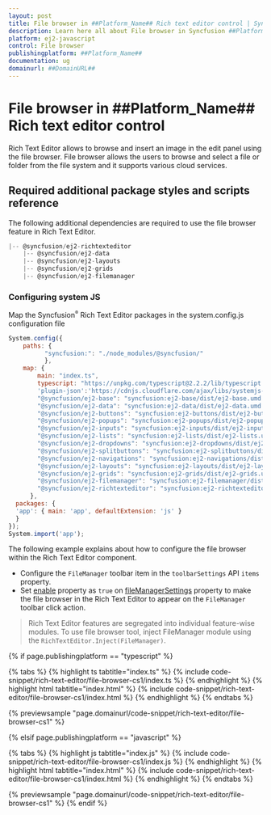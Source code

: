 ```yaml
---
layout: post
title: File browser in ##Platform_Name## Rich text editor control | Syncfusion
description: Learn here all about File browser in Syncfusion ##Platform_Name## Rich text editor control of Syncfusion Essential JS 2 and more.
platform: ej2-javascript
control: File browser 
publishingplatform: ##Platform_Name##
documentation: ug
domainurl: ##DomainURL##
---
```


# File browser in ##Platform_Name## Rich text editor control

Rich Text Editor allows to browse and insert an image in the edit panel using the file browser. File browser allows the users to browse and select a file or folder from the file system and it supports various cloud services.

## Required additional package styles and scripts reference

The following additional dependencies are required to use the file browser feature in Rich Text Editor.

```javascript
|-- @syncfusion/ej2-richtexteditor
    |-- @syncfusion/ej2-data
    |-- @syncfusion/ej2-layouts
    |-- @syncfusion/ej2-grids
    |-- @syncfusion/ej2-filemanager
```

### Configuring system JS

Map the Syncfusion<sup style="font-size:70%">&reg;</sup> Rich Text Editor packages in the system.config.js configuration file

```javascript
System.config({
    paths: {
          "syncfusion:": "./node_modules/@syncfusion/"
          },
    map: {
        main: "index.ts",
        typescript: "https://unpkg.com/typescript@2.2.2/lib/typescript.js",
        'plugin-json':'https://cdnjs.cloudflare.com/ajax/libs/systemjs-plugin-json/0.3.0/json.min.js',
        "@syncfusion/ej2-base": "syncfusion:ej2-base/dist/ej2-base.umd.min.js",
        "@syncfusion/ej2-data": "syncfusion:ej2-data/dist/ej2-data.umd.min.js",
        "@syncfusion/ej2-buttons": "syncfusion:ej2-buttons/dist/ej2-buttons.umd.min.js",
        "@syncfusion/ej2-popups": "syncfusion:ej2-popups/dist/ej2-popups.umd.min.js",
        "@syncfusion/ej2-inputs": "syncfusion:ej2-inputs/dist/ej2-inputs.umd.min.js",
        "@syncfusion/ej2-lists": "syncfusion:ej2-lists/dist/ej2-lists.umd.min.js",
        "@syncfusion/ej2-dropdowns": "syncfusion:ej2-dropdowns/dist/ej2-dropdowns.umd.min.js",
        "@syncfusion/ej2-splitbuttons": "syncfusion:ej2-splitbuttons/dist/ej2-splitbuttons.umd.min.js",
        "@syncfusion/ej2-navigations": "syncfusion:ej2-navigations/dist/ej2-navigations.umd.min.js",
        "@syncfusion/ej2-layouts": "syncfusion:ej2-layouts/dist/ej2-layouts.umd.min.js",
        "@syncfusion/ej2-grids": "syncfusion:ej2-grids/dist/ej2-grids.umd.min.js",
        "@syncfusion/ej2-filemanager": "syncfusion:ej2-filemanager/dist/ej2-filemanager.umd.min.js",
        "@syncfusion/ej2-richtexteditor": "syncfusion:ej2-richtexteditor/dist/ej2-richtexteditor.umd.min.js"
      },
  packages: {
  'app': { main: 'app', defaultExtension: 'js' }
  }
});
System.import('app');
```

The following example explains about how to configure the file browser within the Rich Text Editor component.

* Configure the `FileManager` toolbar item in the `toolbarSettings` API `items` property.
* Set [enable](../api/rich-text-editor/fileManagerSettings/#enable) property as `true` on [fileManagerSettings](../api/rich-text-editor/#fileManagerSettings) property to make the file browser in the Rich Text Editor to appear on the `FileManager` toolbar click action.

> Rich Text Editor features are segregated into individual feature-wise modules. To use file browser tool, inject FileManager module using the `RichTextEditor.Inject(FileManager)`.

{% if page.publishingplatform == "typescript" %}

{% tabs %}
{% highlight ts tabtitle="index.ts" %}
{% include code-snippet/rich-text-editor/file-browser-cs1/index.ts %}
{% endhighlight %}
{% highlight html tabtitle="index.html" %}
{% include code-snippet/rich-text-editor/file-browser-cs1/index.html %}
{% endhighlight %}
{% endtabs %}
        
{% previewsample "page.domainurl/code-snippet/rich-text-editor/file-browser-cs1" %}

{% elsif page.publishingplatform == "javascript" %}

{% tabs %}
{% highlight js tabtitle="index.js" %}
{% include code-snippet/rich-text-editor/file-browser-cs1/index.js %}
{% endhighlight %}
{% highlight html tabtitle="index.html" %}
{% include code-snippet/rich-text-editor/file-browser-cs1/index.html %}
{% endhighlight %}
{% endtabs %}

{% previewsample "page.domainurl/code-snippet/rich-text-editor/file-browser-cs1" %}
{% endif %}